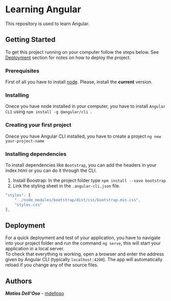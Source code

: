 # Learning Angular

This repository is used to learn Angular.

## Getting Started

To get this project running on your computer follow the steps below. See [Deployment](#deployment) section for notes on how to deploy the project.

### Prerequisites

First of all you have to install [node](https://nodejs.org). Please, install the **current** version.

### Installing

Onece you have node installed in your computer, you have to install ```Angular CLI``` using ```npm install -g @angular/cli ```.

### Creating your first project

Onece you have Angular CLI installed, you have to create a project ```ng new your-project-name```

### Installing dependencies

To install dependencies like ```Bootstrap```, you can add the headers in your index.html or you can do it through the CLI.

1. Install Boostrap: In the project folder type ```npm install --save bootstrap```
2. Link the styling sheet in the ```.angular-cli.json``` file.
```js
"styles": [
	"../node_modules/bootstrap/dist/css/bootstrap.min.css",
	"styles.css"
],
```

## Deployment

For a quick deployment and test of your application, you have to navigate into your project folder and run the command ```ng serve```, this will start your application in a local server.  
To check that everything is working, open a browser and enter the address given by Angular CLI (typically ```localhost:4200```). The app will automatically reload if you change any of the source files.

## Authors

***Matías Dell'Oso*** - [mdelloso](https://github.com/mdelloso)